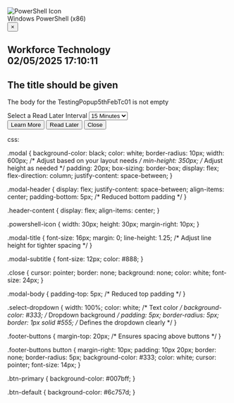 <div class="modal">
    <div class="modal-header">
        <div class="header-content">
            <img src="powershell-icon.png" alt="PowerShell Icon" class="powershell-icon">
            <div>
                <div class="modal-title">Windows PowerShell (x86)</div>  
            </div>
        </div>
        <button type="button" class="close" onclick="onClose()">&times;</button>
    </div>
    <div class="modal-body">
        <h2>
            Workforce Technology
                <div class="modal-subtitle">02/05/2025 17:10:11</div>
                </h2>
        <h2>The title should be given</h2>
        <p>The body for the TestingPopup5thFebTc01 is not empty</p>
        <div class="dropdown">
            <label for="read-later-interval">Select a Read Later Interval</label>
            <select id="read-later-interval" class="select-dropdown">
                <option>15 Minutes</option>
                <option>30 Minutes</option>
                <option>1 Hour</option>
            </select>
        </div>
        <div class="footer-buttons">
            <button class="btn-primary">Learn More</button>
            <button class="btn-default">Read Later</button>
            <button class="btn-default">Close</button>
        </div>
    </div>
</div>







css:

.modal {
    background-color: black;
    color: white;
    border-radius: 10px;
    width: 600px; /* Adjust based on your layout needs */
    min-height: 350px; /* Adjust height as needed */
    padding: 20px;
    box-sizing: border-box;
    display: flex;
    flex-direction: column;
    justify-content: space-between;
}

.modal-header {
    display: flex;
    justify-content: space-between;
    align-items: center;
    padding-bottom: 5px; /* Reduced bottom padding */
}

.header-content {
    display: flex;
    align-items: center;
}

.powershell-icon {
    width: 30px;
    height: 30px;
    margin-right: 10px;
}

.modal-title {
    font-size: 16px;
    margin: 0;
    line-height: 1.25; /* Adjust line height for tighter spacing */
}

.modal-subtitle {
    font-size: 12px;
    color: #888;
}

.close {
    cursor: pointer;
    border: none;
    background: none;
    color: white;
    font-size: 24px;
}

.modal-body {
    padding-top: 5px; /* Reduced top padding */
}

.select-dropdown {
    width: 100%;
    color: white; /* Text color */
    background-color: #333; /* Dropdown background */
    padding: 5px;
    border-radius: 5px;
    border: 1px solid #555; /* Defines the dropdown clearly */
}

.footer-buttons {
    margin-top: 20px; /* Ensures spacing above buttons */
}

.footer-buttons button {
    margin-right: 10px;
    padding: 10px 20px;
    border: none;
    border-radius: 5px;
    background-color: #333;
    color: white;
    cursor: pointer;
    font-size: 14px;
}

.btn-primary {
    background-color: #007bff;
}

.btn-default {
    background-color: #6c757d;
}
